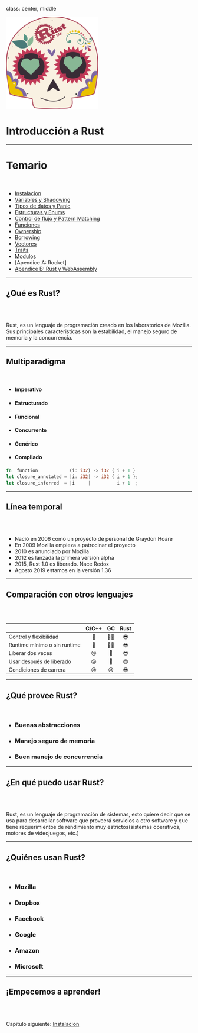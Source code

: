 class: center, middle

<img src="../assets/images/rustmx-logo.svg" alt="RustMX" width="250rem" height="auto">

# Introducción a Rust

---

# Temario

<br>

- [Instalacion](../01-instalacion/index.html)
- [Variables y Shadowing](../02-variables/index.html)
- [Tipos de datos y Panic](../03-sintaxis/index.html)
- [Estructuras y Enums](../04-enums/index.html)
- [Control de flujo y Pattern Matching](../05-control-flujo/index.html)
- [Funciones](../06-funciones/index.html)
- [Ownership](../07-ownership/index.html)
- [Borrowing](../08-borrowing/index.html)
- [Vectores](../09-vectores/index.html)
- [Traits](../10-traits/index.html)
- [Modulos](../11-modulos/index.html)
- [Apendice A: Rocket]
- [Apendice B: Rust y WebAssembly](../extra-wasm/index.html)


---

## ¿Qué es Rust?

<br>
<br>

Rust, es un lenguaje de programación creado en los laboratorios de Mozilla. Sus 
principales caracteristicas son la estabilidad, el manejo seguro de memoria y la 
concurrencia.

---

## Multiparadigma

<br>

- #### Imperativo
- #### Estructurado
- #### Funcional
- #### Concurrente
- #### Genérico
- #### Compilado

```rust
fn  function            (i: i32) -> i32 { i + 1 }
let closure_annotated = |i: i32| -> i32 { i + 1 };
let closure_inferred  = |i     |          i + 1  ;
```

---

## Línea temporal

<br>
<br>

- Nació en 2006 como un proyecto de personal de Graydon Hoare
- En 2009 Mozilla empieza a patrocinar el proyecto
- 2010 es anunciado por Mozilla
- 2012 es lanzada la primera versión alpha
- 2015, Rust 1.0 es liberado. Nace Redox
- Agosto 2019 estamos en la versión 1.36

---
## Comparación con otros lenguajes

<br>
<br>

|                              | C/C++ |  GC   | Rust  |
| ---------------------------- | :---: | :---: | :---: |
| Control y flexibilidad       |  🎉   | 🤷‍♀️ |  😎   |
| Runtime mínimo o sin runtime |  🎉   | 🤷‍♀️ |  😎   |
| Liberar dos veces            |  😢   |  🎉   |  😎   |
| Usar después de liberado     |  😢   |  🎉   |  😎   |
| Condiciones de carrera       |  😢   |  😢   |  😎   |

---

## ¿Qué provee Rust?

<br>

- ### Buenas abstracciones

- ### Manejo seguro de memoria

- ### Buen manejo de concurrencia

---
## ¿En qué puedo usar Rust?

<br>
<br>

Rust, es un lenguaje de programación de sistemas, esto quiere decir que se usa 
para desarrollar software que proveerá servicios a otro software y que tiene 
requerimientos de rendimiento muy estrictos(sistemas operativos, motores de 
videojuegos, etc.)

---

## ¿Quiénes usan Rust?

<br>

- ### Mozilla
- ### Dropbox
- ### Facebook
- ### Google
- ### Amazon
- ### Microsoft

---

## ¡Empecemos a aprender!

<br>
<br>

Capitulo siguiente: [Instalacion](../01-instalacion/index.html)
